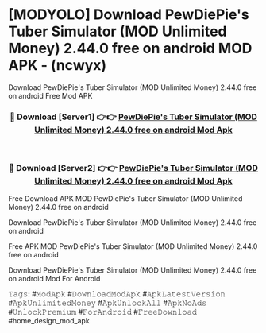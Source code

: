 # [MODYOLO] Download PewDiePie's Tuber Simulator (MOD Unlimited Money) 2.44.0 free on android MOD APK - (ncwyx)
Download PewDiePie's Tuber Simulator (MOD Unlimited Money) 2.44.0 free on android Free Mod APK

<div align="center">
<h3>🔴 Download [Server1] 👉👉 <a href="https://apk-comot.site?title=PewDiePie's_Tuber_Simulator_(MOD_Unlimited_Money)_2.44.0_free_on_android">PewDiePie's Tuber Simulator (MOD Unlimited Money) 2.44.0 free on android Mod Apk</a></h3><br>

<h3>🔴 Download [Server2] 👉👉 <a href="https://apk-comot.site?title=PewDiePie's_Tuber_Simulator_(MOD_Unlimited_Money)_2.44.0_free_on_android">PewDiePie's Tuber Simulator (MOD Unlimited Money) 2.44.0 free on android Mod Apk</a></h3>
</div>


Free Download APK MOD PewDiePie's Tuber Simulator (MOD Unlimited Money) 2.44.0 free on android

Download PewDiePie's Tuber Simulator (MOD Unlimited Money) 2.44.0 free on android 

Free APK MOD PewDiePie's Tuber Simulator (MOD Unlimited Money) 2.44.0 free on android 

Download PewDiePie's Tuber Simulator (MOD Unlimited Money) 2.44.0 free on android Mod For Android

𝚃𝚊𝚐𝚜: #𝙼𝚘𝚍𝙰𝚙𝚔 #𝙳𝚘𝚠𝚗𝚕𝚘𝚊𝚍𝙼𝚘𝚍𝙰𝚙𝚔 #𝙰𝚙𝚔𝙻𝚊𝚝𝚎𝚜𝚝𝚅𝚎𝚛𝚜𝚒𝚘𝚗 #𝙰𝚙𝚔𝚄𝚗𝚕𝚒𝚖𝚒𝚝𝚎𝚍𝙼𝚘𝚗𝚎𝚢 #𝙰𝚙𝚔𝚄𝚗𝚕𝚘𝚌𝚔𝙰𝚕𝚕 #𝙰𝚙𝚔𝙽𝚘𝙰𝚍𝚜 #𝚄𝚗𝚕𝚘𝚌𝚔𝙿𝚛𝚎𝚖𝚒𝚞𝚖 #𝙵𝚘𝚛𝙰𝚗𝚍𝚛𝚘𝚒𝚍 #𝙵𝚛𝚎𝚎𝙳𝚘𝚠𝚗𝚕𝚘𝚊𝚍 #home_design_mod_apk